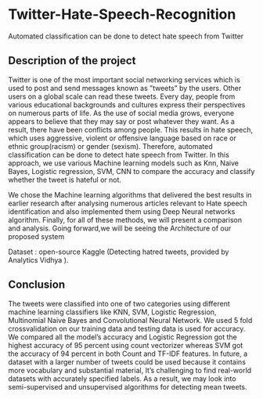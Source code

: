 # Twitter-Hate-Speech-Recognition
Automated classification can be done to detect hate speech from Twitter

## Description of the project

Twitter is one of the most important social networking services which is used to post and send messages known as ”tweets” by the users. Other users on a global scale can read these tweets. Every day, people from various educational backgrounds and cultures express their perspectives on numerous parts of life. As the use of social media grows, everyone appears to believe that they may say or post whatever they want. As a result, there have been conflicts among people. This results in hate speech, which uses aggressive, violent or offensive language based on race or ethnic group(racism) or gender (sexism). Therefore, automated classification can be done to detect hate speech from Twitter. In this approach, we use various Machine learning models such as Knn, Naive Bayes, Logistic regression, SVM, CNN to compare the accuracy and classify whether the tweet is hateful or not.

We chose the Machine learning algorithms that delivered the best results in earlier research after analysing numerous articles relevant to Hate speech identification and also implemented them using Deep Neural networks algorithm. Finally, for all of these methods, we will present a comparison and analysis. Going forward,we will be seeing the Architecture of our proposed system

Dataset : open-source Kaggle (Detecting hatred tweets, provided by Analytics Vidhya ).

## Conclusion

The tweets were classified into one of two categories using different machine learning classifiers like KNN, SVM, Logistic Regression, Multinomial Naive Bayes and Convolutional Neural Network. We used 5 fold crossvalidation on our training data and testing data is used for accuracy. We compared all the model’s accuracy and Logistic Regression got the highest accuracy of 95 percent using count vectorizer whereas SVM got the accuracy of 94 percent in both Count and TF-IDF features. In future, a dataset with a larger number of tweets could be used because it contains more vocabulary and substantial material, It’s challenging to find real-world datasets with accurately specified labels. As a result, we may look into semi-supervised and unsupervised algorithms for detecting mean tweets.

